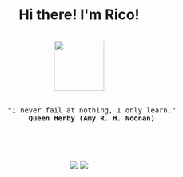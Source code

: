 <div align="center">
   <h1>Hi there! I'm Rico!</h1>
   <br>
   <img src="https://cdn.7tv.app/emote/64ce6a5be1edc2e9f4fc199e/4x.webp" height="100" />
   <br><br>
   <pre>
      "I never fail at nothing, I only learn."
      <b>Queen Herby (Amy R. H. Noonan)</b>
   </pre>
   <br><br>
   
   [![](https://img.shields.io/badge/linkedin-blue?style=for-the-badge&logo=linkedin&logoColor=black)](https://www.linkedin.com/in/-enrico-guerra/)
   [![](https://img.shields.io/badge/publications-%2300CCBB?style=for-the-badge&logo=researchgate&logoColor=black)](https://www.researchgate.net/profile/Enrico_Guerra3)

</div>
